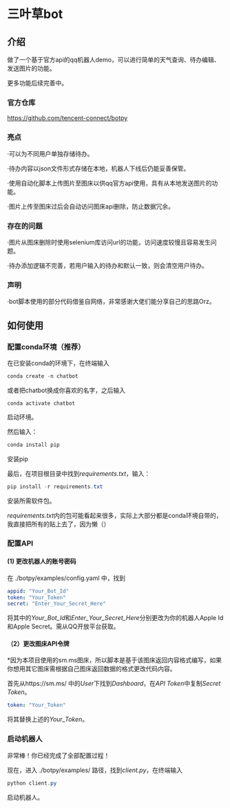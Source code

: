# 三叶草bot

## 介绍

做了一个基于官方api的qq机器人demo，可以进行简单的天气查询、待办编辑、发送图片的功能。

更多功能后续完善中。

### 官方仓库

https://github.com/tencent-connect/botpy

### 亮点
·可以为不同用户单独存储待办。

·待办内容以json文件形式存储在本地，机器人下线后仍能妥善保管。

·使用自动化脚本上传图片至图床以供qq官方api使用，具有从本地发送图片的功能。

·图片上传至图床过后会自动访问图床api删除，防止数据冗余。

### 存在的问题

·图片从图床删除时使用selenium库访问url的功能，访问速度较慢且容易发生问题。

·待办添加逻辑不完善，若用户输入的待办和默认一致，则会清空用户待办。

### 声明

·bot脚本使用的部分代码借鉴自网络，非常感谢大佬们能分享自己的思路Orz。

## 如何使用

### 配置conda环境（推荐）

在已安装conda的环境下，在终端输入

```powershell
conda create -n chatbot
```

或者把chatbot换成你喜欢的名字，之后输入

```commandline
conda activate chatbot
```

启动环境。

然后输入：

```powershell
conda install pip
```

安装pip

最后，在项目根目录中找到*requirements.txt*，输入：

```powershell
pip install -r requirements.txt
```

安装所需软件包。

*requirements.txt*内的包可能看起来很多，实际上大部分都是conda环境自带的，我直接把所有的贴上去了，因为懒（）

### 配置API

#### (1) 更改机器人的账号密码

在 ./botpy/examples/config.yaml 中，找到

```yaml
appid: "Your_Bot_Id"
token: "Your_Token"
secret: "Enter_Your_Secret_Here"
```

将其中的*Your_Bot_Id*和*Enter_Your_Secret_Here*分别更改为你的机器人Apple Id和Apple Secret。需从QQ开放平台获取。

#### （2）更改图床API令牌

\*因为本项目使用的sm.ms图床，所以脚本是基于该图床返回内容格式编写，如果你想用其它图床需根据自己图床返回数据的格式更改代码内容。

首先从https://sm.ms/ 中的*User*下找到*Dashboard*，在*API Token*中复制*Secret Token*。

```yaml
token: "Your_Token"
```

将其替换上述的*Your_Token*。

### 启动机器人

非常棒！你已经完成了全部配置过程！

现在，进入 ./botpy/examples/ 路径，找到*client.py*，在终端输入

```powershell
python client.py
```

启动机器人。

